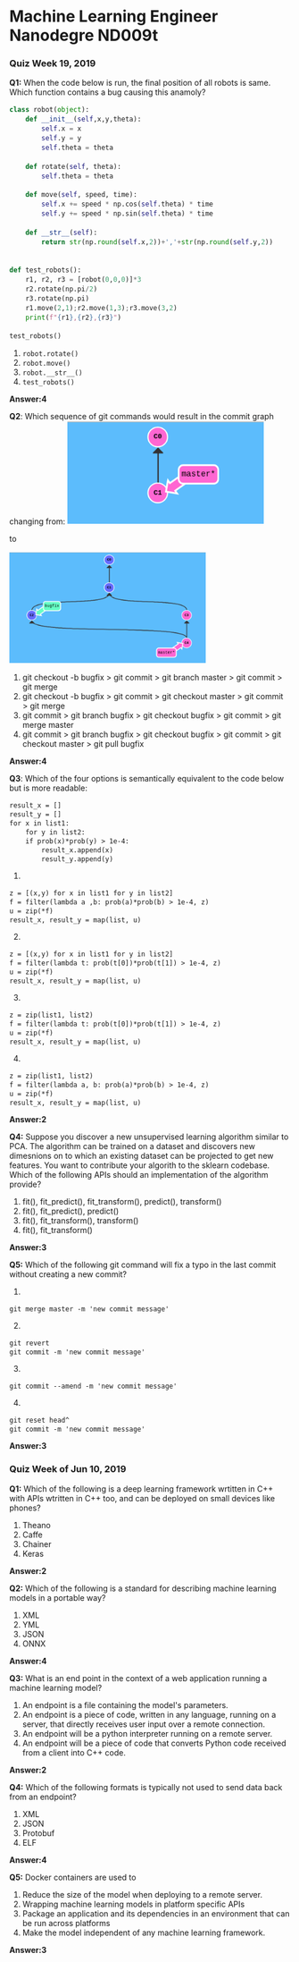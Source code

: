 # Machine Learning Engineer Nanodegre ND009t

### Quiz Week 19, 2019

**Q1:** When the code below is run, the final position of all robots is same. Which function contains a bug causing this anamoly?

```python
class robot(object):
    def __init__(self,x,y,theta):
        self.x = x
        self.y = y
        self.theta = theta

    def rotate(self, theta):
        self.theta = theta

    def move(self, speed, time):
        self.x += speed * np.cos(self.theta) * time
        self.y += speed * np.sin(self.theta) * time

    def __str__(self):
        return str(np.round(self.x,2))+','+str(np.round(self.y,2))


def test_robots():        
    r1, r2, r3 = [robot(0,0,0)]*3
    r2.rotate(np.pi/2)
    r3.rotate(np.pi)
    r1.move(2,1);r2.move(1,3);r3.move(3,2)
    print(f"{r1},{r2},{r3}")

test_robots()
```


1. `robot.rotate()`
2. `robot.move()`
3. `robot.__str__()`
4. `test_robots()`

**Answer:4**


**Q2**: Which sequence of git commands would result in the commit graph changing from:
![](git1.png)

to 

![](git2.png)

1. git checkout -b bugfix > git commit > git branch master > git commit > git merge
2. git checkout -b bugfix > git commit > git checkout master > git commit > git merge
3. git commit > git branch bugfix > git checkout bugfix > git commit > git merge master
4. git commit > git branch bugfix > git checkout bugfix > git commit > git checkout master > git pull bugfix

**Answer:4**


**Q3**: Which of the four options is semantically equivalent to the code below but is more readable:

```
result_x = []
result_y = []
for x in list1:
    for y in list2:
    if prob(x)*prob(y) > 1e-4:
        result_x.append(x)
        result_y.append(y)
```       

1.
```
z = [(x,y) for x in list1 for y in list2]
f = filter(lambda a ,b: prob(a)*prob(b) > 1e-4, z)
u = zip(*f)
result_x, result_y = map(list, u)
```
2.
```
z = [(x,y) for x in list1 for y in list2]
f = filter(lambda t: prob(t[0])*prob(t[1]) > 1e-4, z)
u = zip(*f)
result_x, result_y = map(list, u)
```

3.
```
z = zip(list1, list2)
f = filter(lambda t: prob(t[0])*prob(t[1]) > 1e-4, z)
u = zip(*f)
result_x, result_y = map(list, u)
```

4.
```
z = zip(list1, list2)
f = filter(lambda a, b: prob(a)*prob(b) > 1e-4, z)
u = zip(*f)
result_x, result_y = map(list, u)
```
**Answer:2**


**Q4:** Suppose you discover a new unsupervised learning algorithm similar to PCA. The algorithm can be trained on a dataset and discovers new dimesnions on to which an existing dataset can be projected to get new features. You want to contribute your algorith to the sklearn codebase. Which of the following APIs should an implementation of the algorithm provide?

1. fit(), fit_predict(), fit_transform(), predict(), transform()
2. fit(), fit_predict(), predict()
3. fit(), fit_transform(), transform()
4. fit(), fit_transform()

**Answer:3**


**Q5:** Which of the following git command will fix a typo in the last commit without creating a new commit?


1. 
```git checkout head^ 
git merge master -m 'new commit message'
```

2.
```
git revert 
git commit -m 'new commit message'
```

3.
```
git commit --amend -m 'new commit message'
```

4.
```
git reset head^
git commit -m 'new commit message'
```

**Answer:3**



### Quiz Week of Jun 10, 2019

**Q1:** Which of the following is a deep learning framework wrtitten in C++ with APIs wtritten in C++ too, and can be deployed on small devices like phones?

1. Theano
2. Caffe
3. Chainer
4. Keras

**Answer:2**

**Q2:** Which of the following is a standard for describing machine learning models in a portable way?

1. XML
2. YML
3. JSON
4. ONNX

**Answer:4**



**Q3:** What is an end point in the context of a web application running a machine learning model?

1. An endpoint is a file containing the model's parameters.
2. An endpoint is a piece of code, written in any language, running on a server, that directly receives user input over a remote connection. 
3. An endpoint will be a python interpreter running on a remote server.
4. An endpoint will be a piece of code that converts Python code received from a client into C++ code.

**Answer:2**

**Q4:** Which of the following formats is typically not used to send data back from an endpoint?
1. XML
2. JSON
3. Protobuf
4. ELF 

**Answer:4**



**Q5:** Docker containers are used to
1. Reduce the size of the model when deploying to a remote server.
2. Wrapping machine learning models in platform specific APIs
3. Package an application and its dependencies in an environment that can be run across platforms 
4. Make the model independent of any machine learning framework.

**Answer:3**


